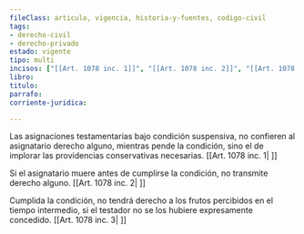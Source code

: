 ```yaml
---
fileClass: articulo, vigencia, historia-y-fuentes, codigo-civil
tags:
- derecho-civil
- derecho-privado
estado: vigente
tipo: multi
incisos: ["[[Art. 1078 inc. 1]]", "[[Art. 1078 inc. 2]]", "[[Art. 1078 inc. 3]]"]
libro:
titulo:
parrafo:
corriente-juridica:

---
```

Las asignaciones testamentarias bajo condición suspensiva, no confieren al asignatario derecho alguno, mientras pende la condición, sino el de implorar las providencias conservativas necesarias. [[Art. 1078 inc. 1| ]]

Si el asignatario muere antes de cumplirse la condición, no transmite derecho alguno. [[Art. 1078 inc. 2| ]]

Cumplida la condición, no tendrá derecho a los frutos percibidos en el tiempo intermedio, si el testador no se los hubiere expresamente concedido. [[Art. 1078 inc. 3| ]]
